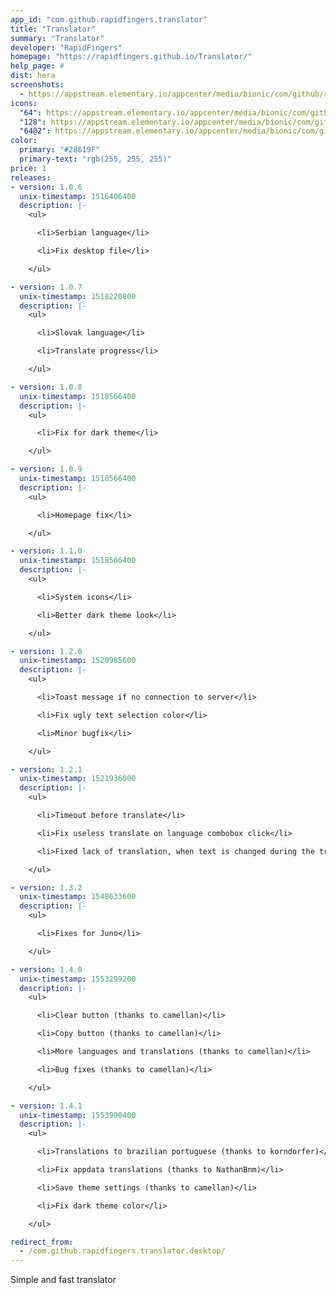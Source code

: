 ```yaml
---
app_id: "com.github.rapidfingers.translator"
title: "Translator"
summary: "Translator"
developer: "RapidFingers"
homepage: "https://rapidfingers.github.io/Translator/"
help_page: #
dist: hera
screenshots:
  - https://appstream.elementary.io/appcenter/media/bionic/com/github/rapidfingers.translator/62791E8FB9B8D97E03D750FE68A6B2D7/screenshots/image-1_orig.png
icons:
  "64": https://appstream.elementary.io/appcenter/media/bionic/com/github/rapidfingers.translator/62791E8FB9B8D97E03D750FE68A6B2D7/icons/64x64/com.github.rapidfingers.translator_com.github.rapidfingers.translator.png
  "128": https://appstream.elementary.io/appcenter/media/bionic/com/github/rapidfingers.translator/62791E8FB9B8D97E03D750FE68A6B2D7/icons/128x128/com.github.rapidfingers.translator_com.github.rapidfingers.translator.png
  "64@2": https://appstream.elementary.io/appcenter/media/bionic/com/github/rapidfingers.translator/62791E8FB9B8D97E03D750FE68A6B2D7/icons/64x64@2/com.github.rapidfingers.translator_com.github.rapidfingers.translator.png
color:
  primary: "#28619F"
  primary-text: "rgb(255, 255, 255)"
price: 1
releases:
- version: 1.0.6
  unix-timestamp: 1516406400
  description: |-
    <ul>

      <li>Serbian language</li>

      <li>Fix desktop file</li>

    </ul>

- version: 1.0.7
  unix-timestamp: 1518220800
  description: |-
    <ul>

      <li>Slovak language</li>

      <li>Translate progress</li>

    </ul>

- version: 1.0.8
  unix-timestamp: 1518566400
  description: |-
    <ul>

      <li>Fix for dark theme</li>

    </ul>

- version: 1.0.9
  unix-timestamp: 1518566400
  description: |-
    <ul>

      <li>Homepage fix</li>

    </ul>

- version: 1.1.0
  unix-timestamp: 1518566400
  description: |-
    <ul>

      <li>System icons</li>

      <li>Better dark theme look</li>

    </ul>

- version: 1.2.0
  unix-timestamp: 1520985600
  description: |-
    <ul>

      <li>Toast message if no connection to server</li>

      <li>Fix ugly text selection color</li>

      <li>Minor bugfix</li>

    </ul>

- version: 1.2.1
  unix-timestamp: 1521936000
  description: |-
    <ul>

      <li>Timeout before translate</li>

      <li>Fix useless translate on language combobox click</li>

      <li>Fixed lack of translation, when text is changed during the transfer</li>

    </ul>

- version: 1.3.2
  unix-timestamp: 1548633600
  description: |-
    <ul>

      <li>Fixes for Juno</li>

    </ul>

- version: 1.4.0
  unix-timestamp: 1553299200
  description: |-
    <ul>

      <li>Clear button (thanks to camellan)</li>

      <li>Copy button (thanks to camellan)</li>

      <li>More languages and translations (thanks to camellan)</li>

      <li>Bug fixes (thanks to camellan)</li>

    </ul>

- version: 1.4.1
  unix-timestamp: 1553990400
  description: |-
    <ul>

      <li>Translations to brazilian portuguese (thanks to korndorfer)</li>

      <li>Fix appdata translations (thanks to NathanBnm)</li>

      <li>Save theme settings (thanks to camellan)</li>

      <li>Fix dark theme color</li>

    </ul>

redirect_from:
  - /com.github.rapidfingers.translator.desktop/
---
```

<p>Simple and fast translator</p>
